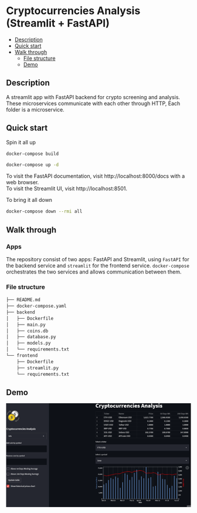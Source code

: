 # Cryptocurrencies Analysis (Streamlit + FastAPI)

-   [Description](#description)
-   [Quick start](#quick-start)
-   [Walk through](#walk-through)
    -   [File structure](#file-structure)
    -   [Demo](#Demo)
        
## Description

A streamlit app with FastAPI backend for crypto screening and analysis.
These microservices communicate with each other through HTTP, Each folder is a microservice.

## Quick start

Spin it all up

```sh
docker-compose build
```

```sh
docker-compose up -d
```

To visit the FastAPI documentation, visit http://localhost:8000/docs with a web browser.  
To visit the Streamlit UI, visit http://localhost:8501.

To bring it all down

```sh
docker-compose down --rmi all 
```

## Walk through

### Apps

The repository consist of two apps: FastAPI and Streamlit, using `FastAPI` for the backend service and `streamlit` for the frontend service. 
`docker-compose` orchestrates the two services and allows communication between them.

### File structure

```sh
├── README.md
├── docker-compose.yaml
├── backend
│   ├── Dockerfile
│   ├── main.py
│   ├── coins.db
│   ├── database.py
│   ├── models.py
│   └── requirements.txt
└── frontend
    ├── Dockerfile
    ├── streamlit.py
    └── requirements.txt
```

## Demo

![](Demo.gif)
